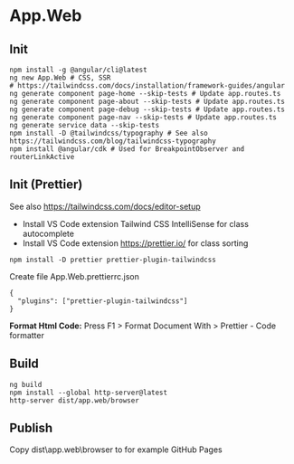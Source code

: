 # App.Web

## Init
```
npm install -g @angular/cli@latest
ng new App.Web # CSS, SSR
# https://tailwindcss.com/docs/installation/framework-guides/angular
ng generate component page-home --skip-tests # Update app.routes.ts
ng generate component page-about --skip-tests # Update app.routes.ts
ng generate component page-debug --skip-tests # Update app.routes.ts
ng generate component page-nav --skip-tests # Update app.routes.ts
ng generate service data --skip-tests
npm install -D @tailwindcss/typography # See also https://tailwindcss.com/blog/tailwindcss-typography
npm install @angular/cdk # Used for BreakpointObserver and routerLinkActive
```

## Init (Prettier)
See also https://tailwindcss.com/docs/editor-setup
* Install VS Code extension Tailwind CSS IntelliSense for class autocomplete
* Install VS Code extension https://prettier.io/ for class sorting
```
npm install -D prettier prettier-plugin-tailwindcss 
```
Create file App.Web\.prettierrc.json
```
{
  "plugins": ["prettier-plugin-tailwindcss"]
}
```
**Format Html Code:** Press F1 > Format Document With > Prettier - Code formatter
## Build

```
ng build
npm install --global http-server@latest
http-server dist/app.web/browser
```

## Publish
Copy dist\app.web\browser to for example GitHub Pages